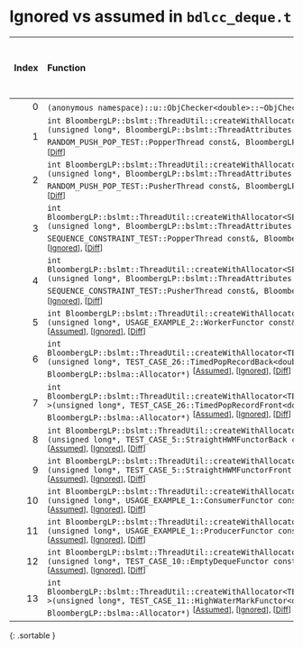 # Ignored vs assumed in `bdlcc_deque.t`

<script src="../sorttable.js"></script>

|   Index | Function                                                                                                                                                                                                                                                                                                                               |   Difference in number of lines |   Function size difference in bytes |   Number of lines in assumed build | Number of bytes in assumed build   |   Number of lines in ignored build | Number of bytes in ignored build   |
|--------:|:---------------------------------------------------------------------------------------------------------------------------------------------------------------------------------------------------------------------------------------------------------------------------------------------------------------------------------------|--------------------------------:|------------------------------------:|-----------------------------------:|:-----------------------------------|-----------------------------------:|:-----------------------------------|
|       0 | `(anonymous namespace)::u::ObjChecker<double>::~ObjChecker()` <sup>\[[Assumed](0.assume.s.txt)\], \[[Ignored](0.none.s.txt)\], \[[Diff](0.diff.html)\]                                                                                                                                                                                 |                              -5 |                                 -16 |                                432 | 4,400,832                          |                                448 | 4,400,848                          |
|       1 | `int BloombergLP::bslmt::ThreadUtil::createWithAllocator<RANDOM_PUSH_POP_TEST::PopperThread>(unsigned long*, BloombergLP::bslmt::ThreadAttributes const&, RANDOM_PUSH_POP_TEST::PopperThread const&, BloombergLP::bslma::Allocator*)` <sup>\[[Assumed](1.assume.s.txt)\], \[[Ignored](1.none.s.txt)\], \[[Diff](1.diff.html)\]         |                              -6 |                                 -16 |                                320 | 4,907,616                          |                                336 | 4,908,768                          |
|       2 | `int BloombergLP::bslmt::ThreadUtil::createWithAllocator<RANDOM_PUSH_POP_TEST::PusherThread>(unsigned long*, BloombergLP::bslmt::ThreadAttributes const&, RANDOM_PUSH_POP_TEST::PusherThread const&, BloombergLP::bslma::Allocator*)` <sup>\[[Assumed](2.assume.s.txt)\], \[[Ignored](2.none.s.txt)\], \[[Diff](2.diff.html)\]         |                              -6 |                                 -16 |                                320 | 4,906,896                          |                                336 | 4,908,032                          |
|       3 | `int BloombergLP::bslmt::ThreadUtil::createWithAllocator<SEQUENCE_CONSTRAINT_TEST::PopperThread>(unsigned long*, BloombergLP::bslmt::ThreadAttributes const&, SEQUENCE_CONSTRAINT_TEST::PopperThread const&, BloombergLP::bslma::Allocator*)` <sup>\[[Assumed](3.assume.s.txt)\], \[[Ignored](3.none.s.txt)\], \[[Diff](3.diff.html)\] |                              -6 |                                 -16 |                                320 | 4,909,584                          |                                336 | 4,910,768                          |
|       4 | `int BloombergLP::bslmt::ThreadUtil::createWithAllocator<SEQUENCE_CONSTRAINT_TEST::PusherThread>(unsigned long*, BloombergLP::bslmt::ThreadAttributes const&, SEQUENCE_CONSTRAINT_TEST::PusherThread const&, BloombergLP::bslma::Allocator*)` <sup>\[[Assumed](4.assume.s.txt)\], \[[Ignored](4.none.s.txt)\], \[[Diff](4.diff.html)\] |                              -6 |                                 -16 |                                320 | 4,908,864                          |                                336 | 4,910,032                          |
|       5 | `int BloombergLP::bslmt::ThreadUtil::createWithAllocator<USAGE_EXAMPLE_2::WorkerFunctor>(unsigned long*, USAGE_EXAMPLE_2::WorkerFunctor const&, BloombergLP::bslma::Allocator*)` <sup>\[[Assumed](5.assume.s.txt)\], \[[Ignored](5.none.s.txt)\], \[[Diff](5.diff.html)\]                                                              |                              -6 |                                 -16 |                                384 | 4,798,576                          |                                400 | 4,798,272                          |
|       6 | `int BloombergLP::bslmt::ThreadUtil::createWithAllocator<TEST_CASE_26::TimedPopRecordBack<double> >(unsigned long*, TEST_CASE_26::TimedPopRecordBack<double> const&, BloombergLP::bslma::Allocator*)` <sup>\[[Assumed](6.assume.s.txt)\], \[[Ignored](6.none.s.txt)\], \[[Diff](6.diff.html)\]                                         |                              -7 |                                 -32 |                                384 | 4,806,048                          |                                416 | 4,805,824                          |
|       7 | `int BloombergLP::bslmt::ThreadUtil::createWithAllocator<TEST_CASE_26::TimedPopRecordFront<double> >(unsigned long*, TEST_CASE_26::TimedPopRecordFront<double> const&, BloombergLP::bslma::Allocator*)` <sup>\[[Assumed](7.assume.s.txt)\], \[[Ignored](7.none.s.txt)\], \[[Diff](7.diff.html)\]                                       |                              -7 |                                 -32 |                                384 | 4,809,520                          |                                416 | 4,809,328                          |
|       8 | `int BloombergLP::bslmt::ThreadUtil::createWithAllocator<TEST_CASE_5::StraightHWMFunctorBack>(unsigned long*, TEST_CASE_5::StraightHWMFunctorBack const&, BloombergLP::bslma::Allocator*)` <sup>\[[Assumed](8.assume.s.txt)\], \[[Ignored](8.none.s.txt)\], \[[Diff](8.diff.html)\]                                                    |                              -7 |                                 -32 |                                368 | 4,962,368                          |                                400 | 4,964,128                          |
|       9 | `int BloombergLP::bslmt::ThreadUtil::createWithAllocator<TEST_CASE_5::StraightHWMFunctorFront>(unsigned long*, TEST_CASE_5::StraightHWMFunctorFront const&, BloombergLP::bslma::Allocator*)` <sup>\[[Assumed](9.assume.s.txt)\], \[[Ignored](9.none.s.txt)\], \[[Diff](9.diff.html)\]                                                  |                              -7 |                                 -32 |                                368 | 4,962,976                          |                                400 | 4,964,768                          |
|      10 | `int BloombergLP::bslmt::ThreadUtil::createWithAllocator<USAGE_EXAMPLE_1::ConsumerFunctor>(unsigned long*, USAGE_EXAMPLE_1::ConsumerFunctor const&, BloombergLP::bslma::Allocator*)` <sup>\[[Assumed](10.assume.s.txt)\], \[[Ignored](10.none.s.txt)\], \[[Diff](10.diff.html)\]                                                       |                              -7 |                                 -32 |                                368 | 4,801,504                          |                                400 | 4,801,216                          |
|      11 | `int BloombergLP::bslmt::ThreadUtil::createWithAllocator<USAGE_EXAMPLE_1::ProducerFunctor>(unsigned long*, USAGE_EXAMPLE_1::ProducerFunctor const&, BloombergLP::bslma::Allocator*)` <sup>\[[Assumed](11.assume.s.txt)\], \[[Ignored](11.none.s.txt)\], \[[Diff](11.diff.html)\]                                                       |                              -7 |                                 -32 |                                368 | 4,802,416                          |                                400 | 4,802,160                          |
|      12 | `int BloombergLP::bslmt::ThreadUtil::createWithAllocator<TEST_CASE_10::EmptyDequeFunctor>(unsigned long*, TEST_CASE_10::EmptyDequeFunctor const&, BloombergLP::bslma::Allocator*)` <sup>\[[Assumed](12.assume.s.txt)\], \[[Ignored](12.none.s.txt)\], \[[Diff](12.diff.html)\]                                                         |                              -8 |                                 -32 |                                416 | 4,949,920                          |                                448 | 4,951,632                          |
|      13 | `int BloombergLP::bslmt::ThreadUtil::createWithAllocator<TEST_CASE_11::HighWaterMarkFunctor<double> >(unsigned long*, TEST_CASE_11::HighWaterMarkFunctor<double> const&, BloombergLP::bslma::Allocator*)` <sup>\[[Assumed](13.assume.s.txt)\], \[[Ignored](13.none.s.txt)\], \[[Diff](13.diff.html)\]                                  |                              -8 |                                 -32 |                                416 | 4,939,456                          |                                448 | 4,941,040                          |
{: .sortable }
